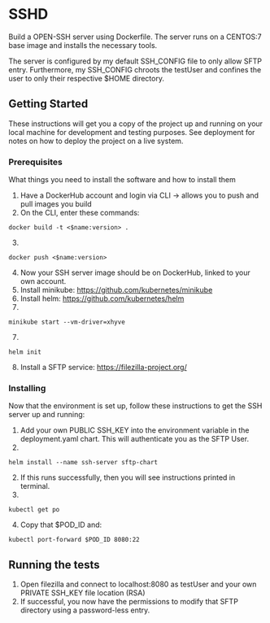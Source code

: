 # SSHD

Build a OPEN-SSH server using Dockerfile. The server runs on a CENTOS:7 base image and installs the necessary tools.

The server is configured by my default SSH_CONFIG file to only allow SFTP entry. Furthermore, my SSH_CONFIG chroots the testUser and confines the user to only their respective $HOME directory.

## Getting Started

These instructions will get you a copy of the project up and running on your local machine for development and testing purposes. See deployment for notes on how to deploy the project on a live system.

### Prerequisites

What things you need to install the software and how to install them

1. Have a DockerHub account and login via CLI -> allows you to push and pull images you build
2. On the CLI, enter these commands:
```
docker build -t <$name:version> .
```
3. 
```
docker push <$name:version>
```
4. Now your SSH server image should be on DockerHub, linked to your own account.
4. Install minikube: https://github.com/kubernetes/minikube
5. Install helm: https://github.com/kubernetes/helm
6. 
```
minikube start --vm-driver=xhyve
```
7.
```
helm init
```
8. Install a SFTP service: https://filezilla-project.org/

### Installing

Now that the environment is set up, follow these instructions to get the SSH server up and running:

1. Add your own PUBLIC SSH_KEY into the environment variable in the deployment.yaml chart. This will authenticate you as the SFTP User.
1. 
```
helm install --name ssh-server sftp-chart
```
2. If this runs successfully, then you will see instructions printed in terminal.
3. 
```
kubectl get po
```
4. Copy that $POD_ID and:
```
kubectl port-forward $POD_ID 8080:22
```

## Running the tests

1. Open filezilla and connect to localhost:8080 as testUser and your own PRIVATE SSH_KEY file location (RSA)
2. If successful, you now have the permissions to modify that SFTP directory using a password-less entry.

